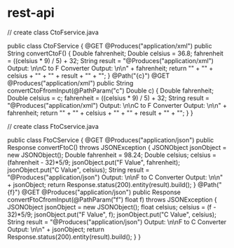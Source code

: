 # rest-api
// create class CtoFservice.java

public class CtoFService { 
@GET 
@Produces("application/xml") 
public String convertCtoF() { 
Double fahrenheit; 
Double celsius = 36.8; 
fahrenheit = ((celsius * 9) / 5) + 32; 
String result = "@Produces(\"application/xml\") Output: \n\nC to F Converter Output: \n\n" + fahrenheit; 
return "<ctofservice>" + "<celsius>" + celsius + "</celsius>" + "<ctofoutput>" + result + "</ctofoutput>" + "</ctofservice>"; 
} 
@Path("{c}") 
@GET 
@Produces("application/xml") 
public String convertCtoFfromInput(@PathParam("c") Double c) { 
Double fahrenheit; 
Double celsius = c; 
fahrenheit = ((celsius * 9) / 5) + 32; 
String result = "@Produces(\"application/xml\") Output: \n\nC to F Converter Output: \n\n" + fahrenheit; 
return "<ctofservice>" + "<celsius>" + celsius + "</celsius>" + "<ctofoutput>" + result + "</ctofoutput>" + "</ctofservice>"; 
} 
} 

// create class FtoCservice.java 

public class FtoCService { 
@GET 
@Produces("application/json") 
public Response convertFtoC() throws JSONException { 
JSONObject jsonObject = new JSONObject(); 
Double fahrenheit = 98.24; 
Double celsius; 
celsius = (fahrenheit - 32)*5/9; 
jsonObject.put("F Value", fahrenheit); 
jsonObject.put("C Value", celsius); 
String result = "@Produces(\"application/json\") Output: \n\nF to C Converter Output: \n\n" + jsonObject; 
return Response.status(200).entity(result).build(); 
} 
@Path("{f}") 
@GET 
@Produces("application/json") 
public Response convertFtoCfromInput(@PathParam("f") float f) throws JSONException { 
JSONObject jsonObject = new JSONObject(); 
float celsius; 
celsius = (f - 32)*5/9; 
jsonObject.put("F Value", f); 
jsonObject.put("C Value", celsius); 
String result = "@Produces(\"application/json\") Output: \n\nF to C Converter Output: \n\n" + jsonObject; 
return Response.status(200).entity(result).build(); 
} } 
